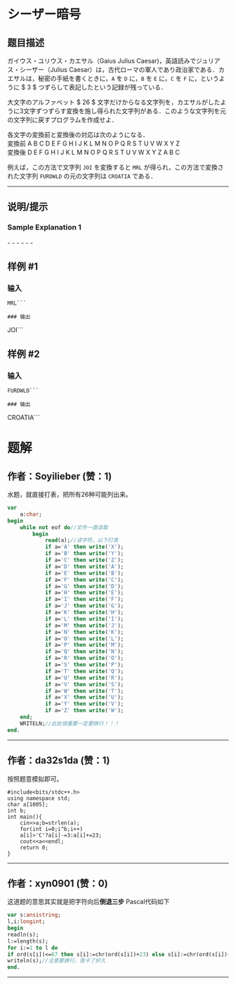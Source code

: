 # シーザー暗号

## 题目描述

[problemUrl]: https://atcoder.jp/contests/joi2007yo/tasks/joi2007yo_c

ガイウス・ユリウス・カエサル（Gaius Julius Caesar)，英語読みでジュリアス・シーザー（Julius Caesar）は，古代ローマの軍人であり政治家である．カエサルは，秘密の手紙を書くときに，`A` を `D` に，`B` を `E` に，`C` を `F` に，というように $ 3 $ つずらして表記したという記録が残っている．

大文字のアルファベット $ 26 $ 文字だけからなる文字列を，カエサルがしたように3文字ずつずらす変換を施し得られた文字列がある．このような文字列を元の文字列に戻すプログラムを作成せよ．

各文字の変換前と変換後の対応は次のようになる．  
変換前 A B C D E F G H I J K L M N O P Q R S T U V W X Y Z  
変換後 D E F G H I J K L M N O P Q R S T U V W X Y Z A B C

例えば，この方法で文字列 `JOI` を変換すると `MRL` が得られ，この方法で変換された文字列 `FURDWLD` の元の文字列は `CROATIA` である．

- - - - - -

## 说明/提示

### Sample Explanation 1

\- - - - - -

## 样例 #1

### 输入

```
MRL```

### 输出

```
JOI```

## 样例 #2

### 输入

```
FURDWLD```

### 输出

```
CROATIA```

# 题解

## 作者：Soyilieber (赞：1)

水题，就直接打表，把所有26种可能列出来。

```pascal
var
    a:char;
begin
    while not eof do//文件一直读取
        begin
            read(a);//读字符，以下打表
            if a='A' then write('X');
            if a='B' then write('Y');
            if a='C' then write('Z');
            if a='D' then write('A');
            if a='E' then write('B');
            if a='F' then write('C');
            if a='G' then write('D');
            if a='H' then write('E');
            if a='I' then write('F');
            if a='J' then write('G');
            if a='K' then write('H');
            if a='L' then write('I');
            if a='M' then write('J');
            if a='N' then write('K');
            if a='O' then write('L');
            if a='P' then write('M');
            if a='Q' then write('N');
            if a='R' then write('O');
            if a='S' then write('P');
            if a='T' then write('Q');
            if a='U' then write('R');
            if a='V' then write('S');
            if a='W' then write('T');
            if a='X' then write('U');
            if a='Y' then write('V');
            if a='Z' then write('W');
    end;
    WRITELN;//此处很重要一定要换行！！！
end.
```

---

## 作者：da32s1da (赞：1)

按照题意模拟即可。
```
#include<bits/stdc++.h>
using namespace std;
char a[1005];
int b;
int main(){
    cin>>a;b=strlen(a);
    for(int i=0;i^b;i++)
    a[i]>'C'?a[i]-=3:a[i]+=23;
    cout<<a<<endl;
    return 0;
}
```

---

## 作者：xyn0901 (赞：0)

这道题的意思其实就是把字符向后**倒退三步**
Pascal代码如下
```pascal
var s:ansistring;
l,i:longint;
begin
readln(s);
l:=length(s);
for i:=1 to l do
if ord(s[i])<=67 then s[i]:=chr(ord(s[i])+23) else s[i]:=chr(ord(s[i])-3);
writeln(s);//注意要换行，我卡了好久
end.
```


---

